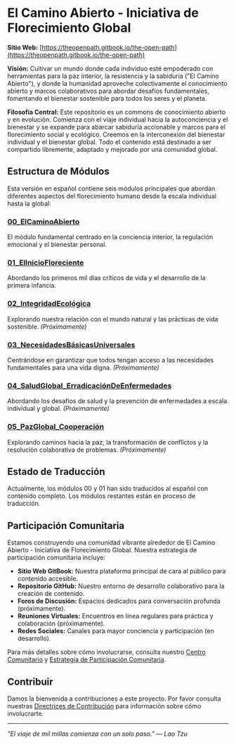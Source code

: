 # El Camino Abierto - Iniciativa de Florecimiento Global

**Sitio Web:** [https://theopenpath.gitbook.io/the-open-path](https://theopenpath.gitbook.io/the-open-path)

**Visión:** Cultivar un mundo donde cada individuo esté empoderado con herramientas para la paz interior, la resistencia y la sabiduría ("El Camino Abierto"), y donde la humanidad aproveche colectivamente el conocimiento abierto y marcos colaborativos para abordar desafíos fundamentales, fomentando el bienestar sostenible para todos los seres y el planeta.

**Filosofía Central:**
Este repositorio es un commons de conocimiento abierto y en evolución. Comienza con el viaje individual hacia la autoconciencia y el bienestar y se expande para abarcar sabiduría accionable y marcos para el florecimiento social y ecológico. Creemos en la interconexión del bienestar individual y el bienestar global. Todo el contenido está destinado a ser compartido libremente, adaptado y mejorado por una comunidad global.

## Estructura de Módulos

Esta versión en español contiene seis módulos principales que abordan diferentes aspectos del florecimiento humano desde la escala individual hasta la global:

### [00_ElCaminoAbierto](00_ElCaminoAbierto/README.md)
El módulo fundamental centrado en la conciencia interior, la regulación emocional y el bienestar personal.

### [01_ElInicioFloreciente](01_ElInicioFloreciente/README.md)
Abordando los primeros mil días críticos de vida y el desarrollo de la primera infancia.

### [02_IntegridadEcológica](02_IntegridadEcológica/README.md)
Explorando nuestra relación con el mundo natural y las prácticas de vida sostenible. *(Próximamente)*

### [03_NecesidadesBásicasUniversales](03_NecesidadesBásicasUniversales/README.md)
Centrándose en garantizar que todos tengan acceso a las necesidades fundamentales para una vida digna. *(Próximamente)*

### [04_SaludGlobal_ErradicaciónDeEnfermedades](04_SaludGlobal_ErradicaciónDeEnfermedades/README.md)
Abordando los desafíos de salud y la prevención de enfermedades a escala individual y global. *(Próximamente)*

### [05_PazGlobal_Cooperación](05_PazGlobal_Cooperación/README.md)
Explorando caminos hacia la paz, la transformación de conflictos y la resolución colaborativa de problemas. *(Próximamente)*

## Estado de Traducción

Actualmente, los módulos 00 y 01 han sido traducidos al español con contenido completo. Los módulos restantes están en proceso de traducción.

## Participación Comunitaria

Estamos construyendo una comunidad vibrante alrededor de El Camino Abierto - Iniciativa de Florecimiento Global. Nuestra estrategia de participación comunitaria incluye:

* **Sitio Web GitBook:** Nuestra plataforma principal de cara al público para contenido accesible.
* **Repositorio GitHub:** Nuestro entorno de desarrollo colaborativo para la creación de contenido.
* **Foros de Discusión:** Espacios dedicados para conversación profunda (próximamente).
* **Reuniones Virtuales:** Encuentros en línea regulares para práctica y colaboración (próximamente).
* **Redes Sociales:** Canales para mayor conciencia y participación (en desarrollo).

Para más detalles sobre cómo involucrarse, consulta nuestro [Centro Comunitario](../Community_Hub.md) y [Estrategia de Participación Comunitaria](../Community_Engagement_Strategy.md).

## Contribuir

Damos la bienvenida a contribuciones a este proyecto. Por favor consulta nuestras [Directrices de Contribución](../CONTRIBUTING.md) para información sobre cómo involucrarte.

---

*"El viaje de mil millas comienza con un solo paso." — Lao Tzu*
